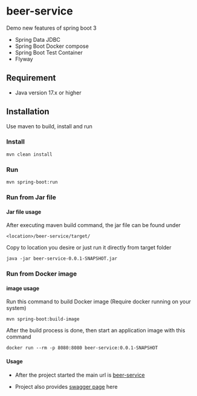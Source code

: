# beer-service
Demo new features of spring boot 3
* Spring Data JDBC
* Spring Boot Docker compose
* Spring Boot Test Container
* Flyway
## Requirement
* Java version 17.x or higher 
## Installation
Use maven to build, install and run
### Install
```
mvn clean install
```
### Run
```
mvn spring-boot:run
```
### Run from Jar file
#### Jar file usage
After executing maven build command, the jar file can be found under
```
<location>/beer-service/target/
```
Copy to location you desire or just run it directly from target folder
```
java -jar beer-service-0.0.1-SNAPSHOT.jar
```
### Run from Docker image
#### image usage

Run this command to build Docker image (Require docker running on your system)
```
mvn spring-boot:build-image
```
After the build process is done, then start an application image with this command
```
docker run --rm -p 8080:8080 beer-service:0.0.1-SNAPSHOT
```

#### Usage

* After the project started the main url is [beer-service](http://localhost:8080/)

* Project also provides [swagger page](http://localhost:8080/api/swagger-ui/index.html) here

